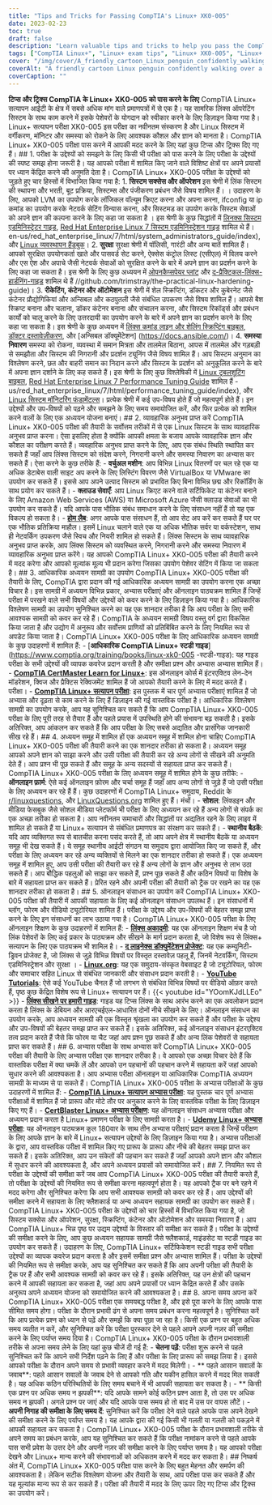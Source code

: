 ```yaml
---
title: "Tips and Tricks for Passing CompTIA's Linux+ XK0-005"
date: 2023-02-23
toc: true
draft: false
description: "Learn valuable tips and tricks to help you pass the CompTIA Linux+ XK0-005 exam and advance your career as a Linux professional."
tags: ["CompTIA Linux+", "Linux+ exam tips", "Linux+ XK0-005", "Linux+ certification", "security", "scripting", "containers", "automation", "troubleshooting", "system administration", "IT certification", "information technology", "technical skills", "Linux commands", "professional development", "career advancement"]
cover: "/img/cover/A_friendly_cartoon_Linux_penguin_confidently_walking_over_a_bridge.png"
coverAlt: "A friendly cartoon Linux penguin confidently walking over a bridge to a successful future."
coverCaption: ""
---
```


   **टिप्स और ट्रिक्स CompTIA के Linux+ XK0-005 को पास करने के लिए** CompTIA Linux+ सत्यापन आईटी के क्षेत्र में सबसे अधिक मांग वाले प्रमाणपत्रों में से एक है। यह सामरिक लिंक्स ऑपरेटिंग सिस्टम के साथ काम करने में इसके पेशेवरों के योगदान को स्वीकार करने के लिए डिज़ाइन किया गया है। Linux+ सत्यापन परीक्षा XK0-005 इस परीक्षा का नवीनतम संस्करण है और Linux सिस्टम में वर्गीकरण, मॉनिटर और समस्या को रोकने के लिए आवश्यक कौशल और ज्ञान को मानता है। CompTIA Linux+ XK0-005 परीक्षा पास करने में आपकी मदद करने के लिए यहां कुछ टिप्स और ट्रिक्स दिए गए हैं। ## 1. परीक्षा के उद्देश्यों को समझने के लिए किसी भी परीक्षा को पास करने के लिए परीक्षा के उद्देश्यों की स्पष्ट समझ होना जरूरी है। यह आपको परीक्षा में शामिल किए जाने वाले विशिष्ट क्षेत्रों पर अपने प्रयासों पर ध्यान केंद्रित करने की अनुमति देता है। CompTIA Linux+ XK0-005 परीक्षा के उद्देश्यों को जुड़ते हुए चार हिस्सों में विभाजित किया गया है: 1. **सिस्टम सक्सेस और ऑपरेशन** इस श्रेणी में लिंक सिस्टम की स्थापना और भरती, बूट प्रक्रिया, सिस्टम्स और पंजीकरण प्रबंधन जैसे विषय शामिल हैं। । उदाहरण के लिए, आपको LVM का उपयोग करके लॉजिकल वॉल्यूम क्रिएट करना और अपना करना, ifconfig या ip कमांड का उपयोग करके नेटवर्क सेटिंग विन्यास करना, और सिस्टमड का उपयोग करके सिस्टम सेवाओं को अपने ज्ञान की कल्पना करने के लिए कहा जा सकता है । इस श्रेणी के कुछ सिद्धांतों में [लिनक्स सिस्टम एडमिनिस्ट्रेटर गाइड](https://amzn.to/3kdWbdS), [Red Hat Enterprise Linux 7 सिस्टम एडमिनिस्ट्रेशन गाइड](https://access.redhat.com/documentation/) शामिल थे हैं। en-us/red_hat_enterprise_linux/7/html/system_administrators_guide/index), और [Linux व्यवस्थापन हैंडबुक](https://amzn.to/3XHKhXo)। 2. **सुरक्षा** सुरक्षा श्रेणी में पॉलिसी, गारंटी और अन्य बातें शामिल हैं। आपको सुरक्षित उपयोगकर्ता खाते और पासवर्ड सेट करने, ऐक्सेस कंट्रोल लिस्ट (एसीएल) में विलय करने और एस ऐश और अपाचे जैसी नेटवर्क सेवाओं को सुरक्षित करने के बारे में अपने ज्ञान का प्रदर्शन करने के लिए कहा जा सकता है। इस श्रेणी के लिए कुछ अध्ययन में [ओपनकैप्सपेयर प्लांट](https://static.open-scap.org/openscap-1.2/oscap_user_manual.html) और [द-प्रैक्टिकल-लिंक्स-हार्डनिंग-गाइड](https) शामिल थे हैं //github.com/trimstray/the-practical-linux-hardening-guide)। 3. **रीकेटिंग, कंटेनर और ऑटोमेशन** इस श्रेणी में शेल स्क्रिप्टिंग, डॉकटर और कुबेरनेट जैसे कंटेनर प्रौद्योगिकियां और अन्सिबल और कठपुतली जैसे संबंधित उपकरण जैसे विषय शामिल हैं। आपसे बैश स्क्रिप्ट बनाना और चलाना, डॉकर कंटेनर बनाना और संचालन करना, और सिस्टम रिकॉर्ड्स और प्रबंधन कार्यों को चालू करने के लिए उत्तरदायी का उपयोग करने के बारे में अपने ज्ञान का प्रदर्शन करने के लिए कहा जा सकता है। इस श्रेणी के कुछ अध्ययन में [लिंक्स कमांड लाइन और शेलिंग स्क्रिप्टिंग बाइबल](https://amzn.to/41bQBJF), [डॉक्टर दस्तावेज़ीकरण](https://docs.docker.com/), और [अन्सिबल डॉक्यूमेंटेशन] (https://docs.ansible.com/)। 4. **समस्या निवारण** समस्या को रोकना, व्यवस्था में समान मित्रता और तालमेल बिठाना, आपस में तालमेल और गड़बड़ी से समझौता और सिस्टम की निगरानी और प्रदर्शन ट्यूनिंग जैसे विषय शामिल हैं। आप सिस्टम अनुमान का विश्लेषण करने, छत और बाहरी समान का निदान करने और सिस्टम के प्रदर्शन को अनुकूलित करने के बारे में अपना ज्ञान दर्शाने के लिए कह सकते हैं। इस श्रेणी के लिए कुछ विश्लेषिकी में [Linux ट्रबलशूटिंग बाइबल](https://amzn.to/416xeBz), [Red Hat Enterprise Linux 7 Performance Tuning Guide](https://access.redhat.com/documentation/en) शामिल हैं -us/red_hat_enterprise_linux/7/html/performance_tuning_guide/index), और [Linux सिस्टम मॉनिटरिंग फंडामेंटल्स](https://www.linode.com/docs/guides/linux-system-monitoring-fundamentals/)। प्रत्येक श्रेणी में कई उप-विषय होते हैं जो महत्वपूर्ण होते हैं। इन उद्देश्यों और उप-विषयों को पढ़ने और समझने के लिए समय समायोजित करें, और फिर प्रत्येक को शामिल करने वालों के लिए एक अध्ययन योजना बनाएं। ## 2. व्यावहारिक अनुभव प्राप्त करें CompTIA Linux+ XK0-005 परीक्षा की तैयारी के सर्वोत्तम तरीकों में से एक Linux सिस्टम के साथ व्यावहारिक अनुभव प्राप्त करना। ऐसा इसलिए होता है क्योंकि आपकी क्षमता के बजाय आपके व्यावहारिक ज्ञान और कौशल का परीक्षण करते हैं। व्यवहारिक अनुभव प्राप्त करने के लिए, आप एक संबंध स्थिति स्थापित कर सकते हैं जहाँ आप लिंक्स सिस्टम को संदेश करने, निगरानी करने और समस्या निवारण का अभ्यास कर सकते हैं। ऐसा करने के कुछ तरीके हैं: - **वर्चुअल मशीन**: आप विभिन्न Linux वितरणों पर चल रहे एक या अधिक डेटाबेस वाली साइट अप करने के लिए लिस्टिंग विवरण जैसे VirtualBox या VMware का उपयोग कर सकते हैं। इससे आप अपने उत्पाद सिस्टम को प्रभावित किए बिना विभिन्न छद्म और रिकॉर्डिंग के साथ प्रयोग कर सकते हैं। - **क्लाउड सेवाएँ**: आप Linux क्रिएट करने वाले सर्टिफिकेट या कंटेनर बनाने के लिए Amazon Web Services (AWS) या Microsoft Azure जैसी क्लाउड सेवाओं का भी उपयोग कर सकते हैं। यदि आपके पास भौतिक संबंध समाधान करने के लिए संसाधन नहीं हैं तो यह एक विकल्प हो सकता है। - [**होम लैब**](https://simeononsecurity.ch/articles/what-is-a-homelab-and-should-you-have-one/): अगर आपके पास संसाधन हैं, तो आप सेट अप करें कर सकते हैं घर पर एक भौतिक प्रतिक्रिया माहौल। इसमें Linux चलाने वाले एक या अधिक भौतिक सर्वर या वर्कस्टेशन, साथ ही नेटवर्किंग उपकरण जैसे स्विच और नियरी शामिल हो सकते हैं। लिंक्स सिस्टम के साथ व्यावहारिक अनुभव प्राप्त करके, आप लिंक्स सिस्टम को व्यवस्थित करने, निगरानी करने और समस्या निवारण में व्यावहारिक अनुभव प्राप्त करेंगे। यह आपको CompTIA Linux+ XK0-005 परीक्षा की तैयारी करने में मदद करेगा और आपको मूल्यांक मूल्य भी प्रदान करेगा जिसका उपयोग पेशेवर सेटिंग में किया जा सकता है। ## 3. आधिकारिक अध्ययन सामग्री का उपयोग CompTIA Linux+ XK0-005 परीक्षा की तैयारी के लिए, CompTIA द्वारा प्रदान की गई आधिकारिक अध्ययन सामग्री का उपयोग करना एक अच्छा विचार है। इस सामग्री में अध्ययन विभिन्न प्रकार, अभ्यास परीक्षाएं और ऑनलाइन पाठ्यक्रम शामिल हैं जिन्हें परीक्षा में परखने वाले सभी विषयों और उद्देश्यों को कवर करने के लिए डिज़ाइन किया गया है। आधिकारिक विश्लेषण सामग्री का उपयोग सुनिश्चित करने का यह एक शानदार तरीका है कि आप परीक्षा के लिए सभी आवश्यक सामग्री को कवर कर रहे हैं। CompTIA के अध्ययन सामग्री विषय वस्तु वर्ग द्वारा विकसित किया जाता है और उद्योग में अनुरूप और सर्वोत्तम प्राणियों को प्रतिबिंबित करने के लिए नियमित रूप से अपडेट किया जाता है। CompTIA Linux+ XK0-005 परीक्षा के लिए आधिकारिक अध्ययन सामग्री के कुछ उदाहरणों में शामिल हैं: - [**आधिकारिक CompTIA Linux+ स्टडी गाइड**](https://www.comptia.org/training/books/linux-xk0-005 -स्टडी-गाइड): यह गाइड परीक्षा के सभी उद्देश्यों की व्यापक कवरेज प्रदान करती है और समीक्षा प्रश्न और अभ्यास अभ्यास शामिल हैं। - [**CompTIA CertMaster Learn for Linux+**](https://www.comptia.org/training/certmaster-learn/linux): इस ऑनलाइन कोर्स में इंटरएक्टिव लेन-देन मॉडरेशन, क्विज और प्रैक्टिस रेक्विजमेंट शामिल हैं जो आपको तैयारी करने के लिए में मदद करते हैं। परीक्षा। - [**CompTIA Linux+ सत्यापन परीक्षा**](https://www.comptia.org/training/certmaster-practice/linux): इस पुस्तक में चार पूर्ण अभ्यास परीक्षाएं शामिल हैं जो अभ्यास और दृढ़ता से काम करने के लिए हैं डिज़ाइन की गई वास्तविक परीक्षा है। आधिकारिक विश्लेषण सामग्री का उपयोग करके, आप यह सुनिश्चित कर सकते हैं कि आप CompTIA Linux+ XK0-005 परीक्षा के लिए पूरी तरह से तैयार हैं और पहले प्रयास में उपस्थिति होने की संभावना बढ़ सकती है। इसके अतिरिक्त, आप आंकलन कर सकते हैं कि आप परीक्षा के लिए सबसे अद्यतित और प्रासंगिक जानकारी सीख रहे हैं। ## 4. अध्ययन समूह में शामिल हों एक अध्ययन समूह में शामिल होना चाहिए CompTIA Linux+ XK0-005 परीक्षा की तैयारी करने का एक शानदार तरीका हो सकता है। अध्ययन समूह आपको अपने ज्ञान को साझा करने और उसी परीक्षा की तैयारी कर रहे अन्य लोगों से सीखने की अनुमति देते हैं। आप प्रश्न भी पूछ सकते हैं और समूह के अन्य सदस्यों से सहायता प्राप्त कर सकते हैं। CompTIA Linux+ XK0-005 परीक्षा के लिए अध्ययन समूह में शामिल होने के कुछ तरीके: - **ऑनलाइन फ़ार्म**: ऐसे कई ऑनलाइन फ़ोरम और चर्चा समूह हैं जहाँ आप अन्य लोगों से जुड़े हैं जो उसी परीक्षा के लिए अध्ययन कर रहे हैं हैं। कुछ उदाहरणों में CompTIA Linux+ समुदाय, Reddit के [r/linuxquestions](https://www.reddit.com/r/linuxquestions/), और [LinuxQuestions.org](https://www.linuxquestions.org/) शामिल हुए हैं। मंचों। - **सोशल**: लिंक्डइन और मीडिया फेसबुक जैसे सोशल मीडिया प्लेटफॉर्म भी परीक्षा के लिए अध्ययन कर रहे हैं अन्य लोगों से संपर्क का एक अच्छा तरीका हो सकता है। आप नवीनतम समाचारों और सिद्धांतों पर अद्यतित रहने के लिए लाइव में शामिल हो सकते हैं या Linux+ सत्यापन से संबंधित प्रमाणपत्र का संरक्षण कर सकते हैं। - **स्थानीय बैठकें**: यदि आप व्यक्तिगत रूप से बातचीत करना पसंद करते हैं, तो आप अपने क्षेत्र में स्थानीय बैठकें या अध्ययन समूह भी देख सकते हैं। ये समूह स्थानीय आईटी संगठन या समुदाय द्वारा आयोजित किए जा सकते हैं, और परीक्षा के लिए अध्ययन कर रहे अन्य व्यक्तियों से मिलने का एक शानदार तरीका हो सकते हैं। एक अध्ययन समूह में शामिल हुए, आप उसी परीक्षा की तैयारी कर रहे हैं अन्य लोगों के ज्ञान और अनुभव से लाभ उठा सकते हैं। आप बौद्धिक पहलुओं को साझा कर सकते हैं, प्रश्न पूछ सकते हैं और कठिन विषयों या विशेष के बारे में सहायता प्राप्त कर सकते हैं। प्रेरित रहने और अपनी परीक्षा की तैयारी को ट्रैक पर रखने का यह एक शानदार तरीका हो सकता है। ## 5. ऑनलाइन संसाधन का उपयोग करें CompTIA Linux+ XK0-005 परीक्षा की तैयारी में आपकी सहायता के लिए कई ऑनलाइन संसाधन उपलब्ध हैं। इन संसाधनों में ब्लॉग, फोरम और वीडियो ट्यूटोरियल शामिल हैं। परीक्षा के उद्देश्य और उप-विषयों की बेहतर समझ प्राप्त करने के लिए इन संसाधनों का लाभ उठाया गया है। CompTIA Linux+ XK0-005 परीक्षा के लिए ऑनलाइन शिक्षण के कुछ उदाहरणों में शामिल हैं: - [**लिंक्स अकादमी**](https://linuxacademy.org/): यह एक ऑनलाइन शिक्षण मंच है जो लिंक पेशेवरों के लिए कई प्रकार के पाठ्यक्रम और सीखने के मार्ग प्रदान करता है, जो विशेष रूप से लिंक्स+ सत्यापन के लिए एक पाठ्यक्रम भी शामिल है। - [**द लाइनेक्स डॉक्युमेंटेशन प्रोजेक्ट**](https://tldp.org/): यह एक कम्युनिटी-ड्रिवन प्रोजेक्ट है, जो लिंक्स से जुड़े विभिन्न विषयों पर विस्तृत दस्तावेज़ पहलू हैं, जिनमें नेटवर्किंग, सिस्टम एडमिनिस्ट्रेशन और सुरक्षा । - [**Linux.org**](https://linux.org): यह एक समुदाय-संस्कृत वेबसाइट है जो ट्यूटोरियल, फोरम और समाचार सहित Linux से संबंधित जानकारी और संसाधन प्रदान करती है। - [**YouTube Tutorials**](https://www.youtube.com/watch?v=niPWk7tgD2Q&list=PL78ppT-_wOmuwT9idLvuoKOn6UYurFKCp): ऐसे कई YouTube चैनल हैं जो लगभग से संबंधित विभिन्न विषयों पर वीडियो ऑफ़र करते हैं, पृष्ठ कुछ केंद्रित विशेष रूप से Linux+ सत्यापन पर हैं। {{< youtube id="YOomKJdLLEo" >}} - [**लिंक्स सीखने पर हमारी गाइड**](https://simeononsecurity.ch/articles/how-do-i-learn-linux/): गाइड यह टिप्स लिंक्स के साथ आरंभ करने का एक अवलोकन प्रदान करता है लिंक्स के डेबियन और आरएचईएल-आधारित दोनों नीचे सीखने के लिए। ऑनलाइन संसाधन का उपयोग करके, आप अध्ययन सामग्री की एक विस्तृत श्रृंखला का उपयोग कर सकते हैं और परीक्षा के उद्देश्य और उप-विषयों की बेहतर समझ प्राप्त कर सकते हैं। इसके अतिरिक्त, कई ऑनलाइन संसाधन इंटरएक्टिव तत्व प्रदान करते हैं जैसे कि फोरम या चैट जहां आप प्रश्न पूछ सकते हैं और अन्य लिंक पेशेवरों से सहायता प्राप्त कर सकते हैं। ## 6. अभ्यास परीक्षा के साथ अभ्यास करें CompTIA Linux+ XK0-005 परीक्षा की तैयारी के लिए अभ्यास परीक्षा एक शानदार तरीका है। वे आपको एक अच्छा विचार देते हैं कि वास्तविक परीक्षा में क्या चमकें लें और आपको उन पहचानों की पहचान करने में सहायता करें जहां आपको सुधार करने की आवश्यकता है। आप अभ्यास परीक्षा ऑनलाइन या आधिकारिक CompTIA अध्ययन सामग्री के माध्यम से पा सकते हैं। CompTIA Linux+ XK0-005 परीक्षा के अभ्यास परीक्षाओं के कुछ उदाहरणों में शामिल हैं: - [**CompTIA Linux+ सत्यापन अभ्यास परीक्षा**](https://www.comptia.org/training/certmaster-practice/linux): यह पुस्तक चार पूर्ण अभ्यास परीक्षाओं में शामिल हैं जो प्रारूप और मोटे तौर पर अनुकार करने के लिए वास्तविक परीक्षा के लिए डिज़ाइन किए गए हैं। - [**CertBlaster Linux+ अभ्यास परीक्षण**](https://www.certblaster.com/certification-learning-resources/linux-plus-practice-test-sample-questions/): यह ऑनलाइन संसाधन अभ्यास परीक्षा और अध्ययन प्रदान करता है Linux+ प्रमाणन परीक्षा के लिए सामग्री करता है। - [**Udemy Linux+ अभ्यास परीक्षा**](https://www.udemy.com/course/comptia-linux-exams/): यह ऑनलाइन पाठ्यक्रम कुल 180वार के साथ तीन अभ्यास परीक्षाएं प्रदान करता है जिन्हें परीक्षण के लिए आपके ज्ञान के बारे में Linux+ सत्यापन उद्देश्यों के लिए डिज़ाइन किया गया है। अभ्यास परीक्षाओं के द्वारा, आप वास्तविक परीक्षा में शामिल किए गए प्रारूप के प्रारूप और नीचे की बेहतर समझ प्राप्त कर सकते हैं। इसके अतिरिक्त, आप उन संकेतों की पहचान कर सकते हैं जहाँ आपको अपने ज्ञान और कौशल में सुधार करने की आवश्यकता है, और अपने अध्ययन प्रयासों को समायोजित करें। ## 7. नियमित रूप से परीक्षा के उद्देश्यों की समीक्षा करें जब आप CompTIA Linux+ XK0-005 परीक्षा की तैयारी करते हैं, तो परीक्षा के उद्देश्यों की नियमित रूप से समीक्षा करना महत्वपूर्ण होता है। यह आपको ट्रैक पर बने रहने में मदद करेगा और सुनिश्चित करेगा कि आप सभी आवश्यक सामग्री को कवर कर रहे हैं। आप उद्देश्यों की समीक्षा करने में सहायता के लिए फ्लैशकार्ड या अन्य अध्ययन सहायक सामग्री का उपयोग कर सकते हैं। CompTIA Linux+ XK0-005 परीक्षा के उद्देश्यों को चार हिस्सों में विभाजित किया गया है, जो सिस्टम सक्सेस और ऑपरेशन, सुरक्षा, स्क्रिप्टिंग, कंटेनर और ऑटोमेशन और समस्या निवारण हैं। आप CompTIA Linux+ भिन्न पृष्ठ पर उद्यम उद्देश्यों के विस्तार की समीक्षा कर सकते हैं। परीक्षा के उद्देश्यों की समीक्षा करने के लिए, आप कुछ अध्ययन सहायक सामग्री जैसे फ्लैशकार्ड, माइंडसेट या स्टडी गाइड का उपयोग कर सकते हैं। उदाहरण के लिए, CompTIA Linux+ सर्टिफिकेशन स्टडी गाइड सभी परीक्षा उद्देश्यों का व्यापक कवरेज प्रदान करता है और इसमें समीक्षा प्रश्न और अभ्यास शामिल हैं। परीक्षा के उद्देश्यों की नियमित रूप से समीक्षा करके, आप यह सुनिश्चित कर सकते हैं कि आप अपनी परीक्षा की तैयारी के ट्रैक पर हैं और सभी आवश्यक सामग्री को कवर कर रहे हैं। इसके अतिरिक्त, यह उन क्षेत्रों की पहचान करने में आपकी सहायता कर सकता है, जहां आप अपने प्रयासों पर ध्यान केंद्रित करते हैं और उसके अनुरूप अपने अध्ययन योजना को समायोजित करने की आवश्यकता है। ## 8. अपना समय अपना करें CompTIA Linux+ XK0-005 परीक्षा एक समयबद्ध परीक्षा है, और इसे पूरा करने के लिए आपके पास सीमित समय होगा। परीक्षा के दौरान प्रभावी ढंग से अपना समय प्रबंधन करना महत्वपूर्ण है। सुनिश्चित करें कि आप प्रत्येक प्रश्न को ध्यान से पढ़ें और समझें कि क्या पूछा जा रहा है। किसी एक प्रश्न पर बहुत अधिक समय व्यतीत न करें, और सुनिश्चित करें कि परीक्षा पुरस्कार देने से पहले आपने अपनी नज़र की समीक्षा करने के लिए पर्याप्त समय दिया है। CompTIA Linux+ XK0-005 परीक्षा के दौरान प्रभावशाली तरीके से अपना समय लेने के लिए यहां कुछ चीजें दी गई हैं: - **चेतना पढ़ें**: परीक्षा शुरू करने से पहले सुनिश्चित करें कि आपने सभी निर्देश पढ़ने के लिए हैं और परीक्षा के लिए प्रारूप को समझ लिया है। इससे आपको परीक्षा के दौरान अपने समय से प्रभावी व्यवहार करने में मदद मिलेगी। - ** पहले आसान सवालों के जवाब**: पहले आसान सवालों के जवाब देने से आपको गति और यकीन हासिल करने में मदद मिल सकती है। यह अधिक कठिन परिस्थितियों के लिए समय बचाने में भी आपकी सहायता कर सकता है। - ** किसी एक प्रश्न पर अधिक समय न झपकी**: यदि आपके सामने कोई कठिन प्रश्न आता है, तो उस पर अधिक समय न झपकी। अगले प्रश्न पर जाएं और यदि आपके पास समय हो तो बाद में उस पर वापस लौटें। - **अपनी निगाह की समीक्षा के लिए समय दें**: सुनिश्चित करें कि परीक्षा देने वाले पहले आपके पास अपने देखने की समीक्षा करने के लिए पर्याप्त समय है। यह आपके द्वारा की गई किसी भी गलती या गलती को पकड़ने में आपकी सहायता कर सकता है। CompTIA Linux+ XK0-005 परीक्षा के दौरान प्रभावशाली तरीके से अपने समय का प्रबंधन करके, आप यह सुनिश्चित कर सकते हैं कि परीक्षा नामांकन करने से पहले आपके पास सभी प्रवेश के उत्तर देने और अपनी नज़र की समीक्षा करने के लिए पर्याप्त समय है। यह आपको परीक्षा देखने और Linux+ मान्य करने की संभावनाओं को अधिकतम करने में मदद कर सकता है। ## निष्कर्ष अंत में, CompTIA Linux+ XK0-005 परीक्षा पास करने के लिए बहुत मेहनत और समर्पण की आवश्यकता है। लेकिन सटीक विश्लेषण योजना और तैयारी के साथ, आप परीक्षा पास कर सकते हैं और यह मूल्यांक मान्य रूप से कर सकते हैं। परीक्षा की तैयारी में मदद के लिए ऊपर दिए गए टिप्स और ट्रिक्स का उपयोग करें।